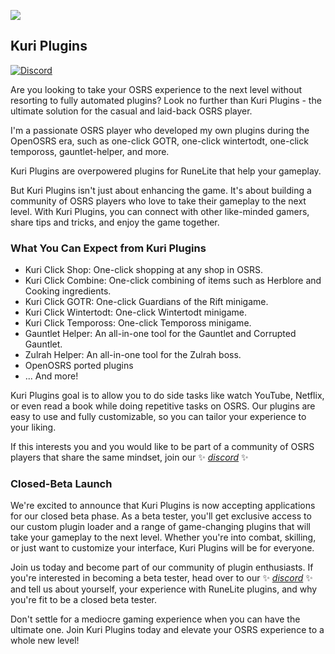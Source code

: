 ![](https://cdn.discordapp.com/icons/1094266705909403749/db23b33e8f99ea4e5747b2863725cf08.webp?size=96)
## Kuri Plugins

[![Discord](https://img.shields.io/discord/1094266705909403749?color=8532cb&label=Join%20our%20Discord%20server&logo=discord&logoColor=white)](https://discord.gg/3bhXYtd8bt)

Are you looking to take your OSRS experience to the next level without resorting to fully automated plugins? Look no further than Kuri Plugins - the ultimate solution for the casual and laid-back OSRS player.

I'm a passionate OSRS player who developed my own plugins during the OpenOSRS era, such as one-click GOTR, one-click wintertodt, one-click tempoross, gauntlet-helper, and more.

Kuri Plugins are overpowered plugins for RuneLite that help your gameplay.

But Kuri Plugins isn't just about enhancing the game. It's about building a community of OSRS players who love to take their gameplay to the next level. With Kuri Plugins, you can connect with other like-minded gamers, share tips and tricks, and enjoy the game together.

### What You Can Expect from Kuri Plugins
- Kuri Click Shop: One-click shopping at any shop in OSRS.
- Kuri Click Combine: One-click combining of items such as Herblore and Cooking ingredients.
- Kuri Click GOTR: One-click Guardians of the Rift minigame.
- Kuri Click Wintertodt: One-click Wintertodt minigame.
- Kuri Click Tempoross: One-click Tempoross minigame.
- Gauntlet Helper: An all-in-one tool for the Gauntlet and Corrupted Gauntlet.
- Zulrah Helper: An all-in-one tool for the Zulrah boss.
- OpenOSRS ported plugins
- ... And more!

Kuri Plugins goal is to allow you to do side tasks like watch YouTube, Netflix, or even read a book while doing repetitive tasks on OSRS. Our plugins are easy to use and fully customizable, so you can tailor your experience to your liking.
  
If this interests you and you would like to be part of a community of OSRS players that share the same mindset, join our ✨ _[discord](https://discord.gg/3bhXYtd8bt)_ ✨

### Closed-Beta Launch
We're excited to announce that Kuri Plugins is now accepting applications for our closed beta phase. As a beta tester, you'll get exclusive access to our custom plugin loader and a range of game-changing plugins that will take your gameplay to the next level. Whether you're into combat, skilling, or just want to customize your interface, Kuri Plugins will be for everyone.

Join us today and become part of our community of plugin enthusiasts. If you're interested in becoming a beta tester, head over to our ✨ _[discord](https://discord.gg/3bhXYtd8bt)_ ✨ and tell us about yourself, your experience with RuneLite plugins, and why you're fit to be a closed beta tester.

Don't settle for a mediocre gaming experience when you can have the ultimate one. Join Kuri Plugins today and elevate your OSRS experience to a whole new level!
